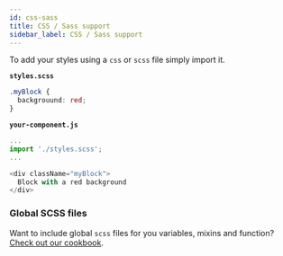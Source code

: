 ```yaml
---
id: css-sass
title: CSS / Sass support
sidebar_label: CSS / Sass support
---
```


To add your styles using a `css` or `scss` file simply import it.

**`styles.scss`**
```css
.myBlock {
  backgrouund: red;
}
```

**`your-component.js`**
```js
...
import './styles.scss';
...

<div className="myBlock">
  Block with a red background
</div>
```

### Global SCSS files
Want to include global `scss` files for you variables, mixins and function? [Check out our cookbook](./cookbook/scss-global).
